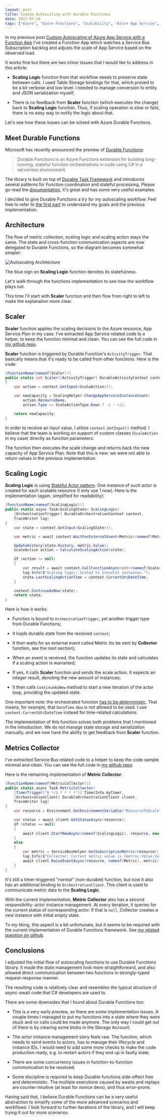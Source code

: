 ```yaml
---
layout: post
title: Custom Autoscaling with Durable Functions
date: 2017-07-24
tags: ["Azure", "Azure Functions", "Scalability", "Azure App Service", "Azure Service Bus", "Durable Functions"]
---
```


In my previous post 
[Custom Autoscaling of Azure App Service with a Function App](https://mikhail.io/2017/07/custom-auto-scaling-in-azure/)
I've created a Function App which watches a Service Bus Subscription
backlog and adjusts the scale of App Service based on the observed load.

It works fine but there are two minor issues that I would like to address
in this article:

- **Scaling Logic** function from that workflow needs to preserve state
between calls. I used Table Storage bindings for that, which proved to
be a bit verbose and low level: I needed to manage conversion to entity and 
JSON serialization myself;

- There is no feedback from **Scaler** function (which executes the change)
back to **Scaling Logic** function. Thus, if scaling operation is slow or
fails, there is no easy way to notify the logic about that.

Let's see how these issues can be solved with Azure Durable Functions.

Meet Durable Functions
----------------------

Microsoft has recently announced the preview of 
[Durable Functions](https://azure.github.io/azure-functions-durable-extension/):

> Durable Functions is an Azure Functions extension for building long-running, 
> stateful function orchestrations in code using C# in a serverless environment.

The library is built on top of [Durable Task Framework](https://github.com/Azure/durabletask)
and introduces several patterns for Function coordination and stateful
processing. Please go read the [documentation](https://azure.github.io/azure-functions-durable-extension/),
it's great and has some very useful examples.

I decided to give Durable Functions a try for my autoscaling workflow. Feel
free to refer to [the first part](https://mikhail.io/2017/07/custom-auto-scaling-in-azure/)
to understand my goals and the previous implementation.

Architecture
------------

The flow of metric collection, scaling logic and scaling action stays the
same. The state and cross-function communication aspects are now delegated
to Durable Functions, so the diagram becomes somewhat simpler:

![Autoscaling Architecture](/AutoscalingArchitecture.png)

The blue sign on **Scaling Logic** function denotes its statefulness.

Let's walk through the functions implementation to see how the workflow
plays out.

This time I'll start with **Scaler** function and then flow from right to left
to make the explanation more clear.

Scaler
------

**Scaler** function applies the scaling decisions to the Azure resource, App
Service Plan in my case. I've extracted App Service related code to a helper, 
to keep the function minimal and clean. You can see the full code in 
[my github repo](https://github.com/mikhailshilkov/mikhailio-samples/blob/master/customautoscaling/durable-functions/DurableScaling.cs).

**Scaler** function is triggered by Durable Function's `ActivityTrigger`. That
basically means that it's ready to be called from other functions. Here is
the code:

``` cs
[FunctionName(nameof(Scaler))]
public static int Scaler([ActivityTrigger] DurableActivityContext context)
{
    var action = context.GetInput<ScaleAction>();

    var newCapacity = ScalingHelper.ChangeAppServiceInstanceCount(
        action.ResourceName,
        action.Type == ScaleActionType.Down ? -1 : +1);

    return newCapacity;
}
```

In order to receive an input value, I utilize `context.GetInput()` method.
I believe that the team is working on support of custom classes 
(`ScaleAction` in my case) directly as function parameters.

The function then executes the scale change and returns back the new capacity
of App Service Plan. Note that this is new: we were not able to return
values in the previous implementation.

Scaling Logic
-------------

**Scaling Logic** is using [Stateful Actor pattern](https://azure.github.io/azure-functions-durable-extension/articles/samples/counter.html).
One instance of such actor is created for each scalable resource (I only use
1 now). Here is the implementation (again, simplified for readability):

``` cs
[FunctionName(nameof(ScalingLogic))]
public static async Task<ScalingState> ScalingLogic(
    [OrchestrationTrigger] DurableOrchestrationContext context, 
    TraceWriter log)
{
    var state = context.GetInput<ScalingState>();

    var metric = await context.WaitForExternalEvent<Metric>(nameof(Metric));

    UpdateHistory(state.History, metric.Value);
    ScaleAction action = CalculateScalingAction(state);

    if (action != null)
    {
        var result = await context.CallFunctionAsync<int>(nameof(Scaler), action);
        log.Info($"Scaling logic: Scaled to {result} instances.");
        state.LastScalingActionTime = context.CurrentUtcDateTime;
    }

    context.ContinueAsNew(state);
    return state;
}
```

Here is how it works:

- Function is bound to `OrchestrationTrigger`, yet another trigger type from
Durable Functions;

- It loads durable state from the received `context`;

- It then waits for an external event called Metric (to be sent by **Collector**
function, see the next section);

- When an event is received, the function updates its state and calculates
if a scaling action is warranted;

- If yes, it calls **Scaler** function and sends the scale action. It expects
an integer result, denoting the new amount of instances;

- It then calls `ContinueAsNew` method to start a new iteration of the actor
loop, providing the updated state.

One important note: the orchestrated function 
[has to be deterministic](https://azure.github.io/azure-functions-durable-extension/articles/topics/checkpointing-and-replay.html). 
That means, for example, that `DateTime.Now` is not allowed to be used. 
I use `context.CurrentUtcDateTime` instead for time-related calculations.

The implementation of this function solves both problems that I mentioned 
in the introduction. We do not manage state storage and serialization manually,
and we now have the ability to get feedback from **Scaler** function.

Metrics Collector
-----------------

I've extracted Service Bus related code to a helper to keep the code sample
minimal and clean. You can see the full code in 
[my github repo](https://github.com/mikhailshilkov/mikhailio-samples/blob/master/customautoscaling/durable-functions/DurableScaling.cs).

Here is the remaining implementation of **Metric Collector**:

``` cs
[FunctionName(nameof(MetricCollector))]
public static async Task MetricCollector(
    [TimerTrigger("0 */1 * * * *")] TimerInfo myTimer,
    [OrchestrationClient] DurableOrchestrationClient client,
    TraceWriter log)
{
    var resource = Environment.GetEnvironmentVariable("ResourceToScale");

    var status = await client.GetStatusAsync(resource);
    if (status == null)
    {
        await client.StartNewAsync(nameof(ScalingLogic), resource, new ScalingState());
    }
    else
    {
        var metric = ServiceBusHelper.GetSubscriptionMetric(resource);
        log.Info($"Collector: Current metric value is {metric.Value.Value} at {DateTime.Now}");
        await client.RaiseEventAsync(resource, nameof(Metric), metric);
    }
}
```

It's still a timer-triggered "normal" (non-durable) function, but now it 
also has an additional binding to `OrchestrationClient`. This client is used 
to communicate metric data to the **Scaling Logic**.

With the current implementation, **Metric Collector** also has a second
responsibility: actor instance management. At every iteration, it queries
for the current status of corresponding actor. If that is `null`, Collector
creates a new instance with initial empty state.

To my liking, this aspect is a bit unfortunate, but it seems to be required
with the current implementation of Durable Functions framework. See 
[my related question on github](https://github.com/Azure/azure-functions-durable-extension/issues/21).

Conclusions
-----------

I adjusted the initial flow of autoscaling functions to use Durable Functions
library. It made the state management look more straightforward, and also
allowed direct communication between two functions in strongly-typed
request-response manner.

The resulting code is relatively clear and resembles the typical structure
of async-await code that C# developers are used to.

There are some downsides that I found about Durable Functions too:

- This is a very early preview, so there are some implementation issues.
A couple times I managed to put my functions into a state where they were stuck
and no calls could be made anymore. The only way I could get out of there is by
clearing some blobs in the Storage Account;

- The actor instance management story feels raw. The function, which needs to
send events to actors, has to manage their lifecycle and instance IDs. I would
need to add some more checks to make the code production ready, e.g. to 
restart actors if they end up in faulty state;

- There are some concurrency issues in function-to-function communication
to be resolved;

- Some discipline is required to keep Durable functions side-effect free
and deterministic. The multiple executions caused by awaits and replays are
counter-intuitive (at least for novice devs), and thus error-prone.

Having said that, I believe Durable Functions can be a very useful abstraction
to simplify some of the more advanced scenarios and workflows. I look
forward to further iterations of the library, and I will keep trying it out
for more scenarios.